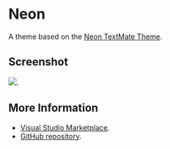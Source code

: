 # Neon

A theme based on the [Neon TextMate Theme](http://colorsublime.com/theme/Neon).


## Screenshot
![](https://raw.githubusercontent.com/gerane/VSCodeThemes/master/gerane.Theme-Neon/screenshot.png).


## More Information
* [Visual Studio Marketplace](https://marketplace.visualstudio.com/items/gerane.Theme-Neon).
* [GitHub repository](https://github.com/gerane/VSCodeThemes).

